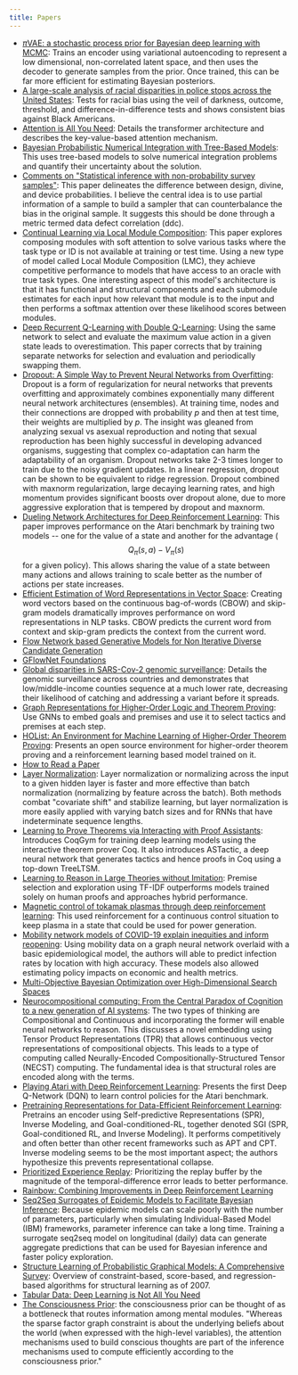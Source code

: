 ```yaml
---
title: Papers
---
```


- [$\pi$VAE: a stochastic process prior for Bayesian deep learning with
  MCMC](pi-vae): Trains an encoder using variational autoencoding to represent a low dimensional, non-correlated latent space, and then uses the decoder to generate samples from the prior. Once trained, this can be far more efficient for estimating Bayesian posteriors.
- [A large-scale analysis of racial disparities in police stops across the
  United States](100M): Tests for racial bias using the veil of darkness,
  outcome, threshold, and difference-in-difference tests and shows consistent
  bias against Black Americans.
- [Attention is All You Need](attention-is-all-you-need): Details the transformer architecture and describes the key-value-based attention mechanism.
- [Bayesian Probabilistic Numerical Integration with Tree-Based Models](bart): This uses tree-based models to solve numerical integration problems and quantify their uncertainty about the solution.
- [Comments on "Statistical inference with non-probability survey
  samples"](ddc): This paper delineates the difference between design, divine, and device probabilities. I believe the central idea is to use partial information of a sample to build a sampler that can counterbalance the bias in the original sample. It suggests this should be done through a metric termed data defect correlation (ddc).
- [Continual Learning via Local Module Composition](lcm): This paper explores composing modules with soft attention to solve various tasks where the task type or ID is not available at training or test time. Using a new type of model called Local Module Composition (LMC), they achieve competitive performance to models that have access to an oracle with true task types. One interesting aspect of this model's architecture is that it has functional and structural components and each submodule estimates for each input how relevant that module is to the input and then performs a softmax attention over these likelihood scores between modules.
- [Deep Recurrent Q-Learning with Double Q-Learning](deep-recurrent-q-learning-with-double-q-learning): Using the same network to select and evaluate the maximum value action in a given state leads to overestimation. This paper corrects that by training separate networks for selection and evaluation and periodically swapping them.
- [Dropout: A Simple Way to Prevent Neural Networks from Overfitting](dropout): Dropout is a form of regularization for neural networks that prevents overfitting and approximately combines exponentially many different neural network architectures (ensembles). At training time, nodes and their connections are dropped with probability $p$ and then at test time, their weights are multiplied by $p$. The insight was gleaned from analyzing sexual vs asexual reproduction and noting that sexual reproduction has been highly successful in developing advanced organisms, suggesting that complex co-adaptation can harm the adaptability of an organism. Dropout networks take 2-3 times longer to train due to the noisy gradient updates. In a linear regression, dropout can be shown to be equivalent to ridge regression. Dropout combined with maxnorm regularization, large decaying learning rates, and high momentum provides significant boosts over dropout alone, due to more aggressive exploration that is tempered by dropout and maxnorm.
- [Dueling Network Architectures for Deep Reinforcement Learning](dueling-network-architectures-for-deep-reinforcement-learning): This paper improves performance on the Atari benchmark by training two models -- one for the value of a state and another for the advantage ($$Q_\pi(s,a) - V_\pi(s)$$ for a given policy). This allows sharing the value of a state between many actions and allows training to scale better as the number of actions per state increases.
- [Efficient Estimation of Word Representations in Vector Space](word2vec): Creating word vectors based on the continuous bag-of-words (CBOW) and skip-gram models dramatically improves performance on word representations in NLP tasks. CBOW predicts the current word from context and skip-gram predicts the context from the current word.
- [Flow Network based Generative Models for Non Iterative Diverse Candidate Generation](flow-network-based-generative-models-for-non-iterative-diverse-candidate-generation)
- [GFlowNet Foundations](gflownet-foundations)
- [Global disparities in SARS-Cov-2 genomic surveillance](genomic-surveillance): Details the genomic surveillance across countries and demonstrates that low/middle-income counties sequence at a much lower rate, decreasing their likelihood of catching and addressing a variant before it spreads.
- [Graph Representations for Higher-Order Logic and Theorem Proving](graph-representations-for-higher-order-logic-and-theorem-proving): Use GNNs to embed goals and premises and use it to select tactics and premises at each step.
- [HOList: An Environment for Machine Learning of Higher-Order Theorem Proving](holist): Presents an open source environment for higher-order theorem proving and a reinforcement learning based model trained on it.
- [How to Read a Paper](how-to-read-a-paper)
- [Layer Normalization](layer-normalization): Layer normalization or normalizing across the input to a given hidden layer is faster and more effective than batch normalization (normalizing by feature across the batch). Both methods combat "covariate shift" and stabilize learning, but layer normalization is more easily applied with varying batch sizes and for RNNs that have indeterminate sequence lengths.
- [Learning to Prove Theorems via Interacting with Proof Assistants](learning-to-prove-theorems-via-interacting-with-proof-assistants): Introduces CoqGym for training deep learning models using the interactive theorem prover Coq. It also introduces ASTactic, a deep neural network that generates tactics and hence proofs in Coq using a top-down TreeLTSM.
- [Learning to Reason in Large Theories without Imitation](learning-to-reason-in-large-theories-without-imitation): Premise selection and exploration using TF-IDF outperforms models trained solely on human proofs and approaches hybrid performance.
- [Magnetic control of tokamak plasmas through deep reinforcement learning](magnetic-control-of-tokamak-plasmas-through-deep-reinforcement-learning): This used reinforcement for a continuous control situation to keep plasma in a state that could be used for power generation.
- [Mobility network models of COVID-19 explain inequities and inform
  reopening](covid-gnn): Using mobility data on a graph neural network overlaid with a basic epidemiological model, the authors will able to predict infection rates by location with high accuracy. These models also allowed estimating policy impacts on economic and health metrics.
- [Multi-Objective Bayesian Optimization over High-Dimensional Search Spaces](mulit-objective-bayesian-optimization-over-high-dimensional-search-spaces)
- [Neurocompositional computing: From the Central Paradox of Cognition to a new generation of AI systems](neurocompositional-computing): The two types of thinking are Compositional and Continuous and incorporating the former will enable neural networks to reason. This discusses a novel embedding using Tensor Product Representations (TPR) that allows continuous vector representations of compositional objects. This leads to a type of computing called Neurally-Encoded Compositionally-Structured Tensor (NECST) computing. The fundamental idea is that structural roles are encoded along with the terms.
- [Playing Atari with Deep Reinforcement Learning](playing-atari-with-deep-reinforcement-learning): Presents the first Deep Q-Network (DQN) to learn control policies for the Atari benchmark.
- [Pretraining Representations for Data-Efficient Reinforcement Learning](pretraining-rl): Pretrains an encoder using Self-predictive Representations (SPR), Inverse Modeling, and Goal-conditioned-RL, together denoted SGI (SPR, Goal-conditioned RL, and Inverse Modeling). It performs competitively and often better than other recent frameworks such as APT and CPT. Inverse modeling seems to be the most important aspect; the authors hypothesize this prevents representational collapse.
- [Prioritized Experience Replay](prioritized-experience-replay): Prioritizing the replay buffer by the magnitude of the temporal-difference error leads to better performance.
- [Rainbow: Combining Improvements in Deep Reinforcement Learning](rainbow)
- [Seq2Seq Surrogates of Epidemic Models to Facilitate Bayesian
  Inference](seq2seq-bayes): Because epidemic models can scale poorly with the number of parameters, particularly when simulating Individual-Based Model (IBM) frameworks, parameter inference can take a long time. Training a surrogate seq2seq model on longitudinal (daily) data can generate aggregate predictions that can be used for Bayesian inference and faster policy
  exploration.
- [Structure Learning of Probabilistic Graphical Models: A Comprehensive
  Survey](sl-pgm-survey): Overview of constraint-based, score-based, and regression-based algorithms for structural learning as of 2007.
- [Tabular Data: Deep Learning is Not All You Need](tabular-data)
- [The Consciousness Prior](the-consciousness-prior): the consciousness prior
  can be thought of as a bottleneck that routes information among mental
  modules. "Whereas the sparse factor graph constraint is about the underlying
  beliefs about the world (when expressed with the high-level variables), the
  attention mechanisms used to build conscious thoughts are part of the
  inference mechanisms used to compute efficiently according to the
  consciousness prior."
